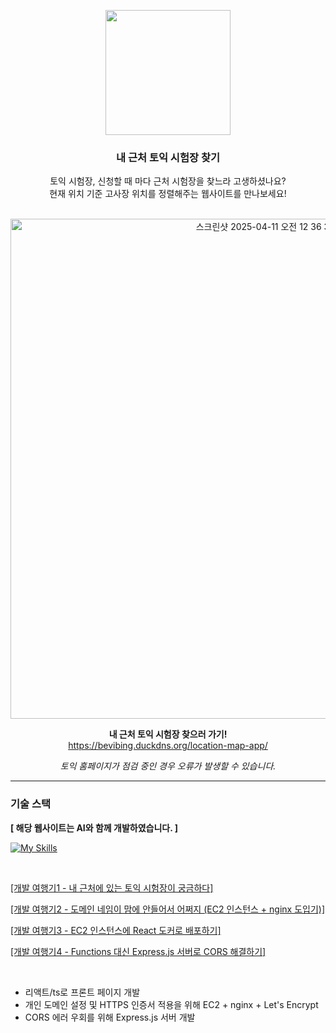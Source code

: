 <p align="center">
  <img src="https://github.com/user-attachments/assets/6f56fa66-1bf9-4c7c-b675-dd5c9e65f7bb" width=200/>
</p>

<div align="center">
  
### 내 근처 토익 시험장 찾기

토익 시험장, 신청할 때 마다 근처 시험장을 찾느라 고생하셨나요?   
현재 위치 기준 고사장 위치를 정렬해주는 웹사이트를 만나보세요!

<br/>

<img width="800" alt="스크린샷 2025-04-11 오전 12 36 34" src="https://github.com/user-attachments/assets/5be4c565-f8dc-4531-a4ab-0ab42259d001" />

   

**내 근처 토익 시험장 찾으러 가기!**   
https://bevibing.duckdns.org/location-map-app/



*토익 홈페이지가 점검 중인 경우 오류가 발생할 수 있습니다.*


</div>


---
### 기술 스택


**[ 해당 웹사이트는 AI와 함께 개발하였습니다. ]**

[![My Skills](https://skillicons.dev/icons?i=html,css,ts,react,firebase,aws,nginx,expressjs,docker)](https://skillicons.dev)

<br/>

[[개발 여행기1 - 내 근처에 있는 토익 시험장이 궁금하다]](https://velog.io/@_roundtable/%EB%B9%84%EB%B0%94%EC%9D%B4%EB%B9%99-%ED%86%A0%EC%9D%B5-%EC%8B%9C%ED%97%98%EC%9E%A5-%EC%B0%BE%EA%B8%B0-%ED%94%84%EB%A1%9C%EC%A0%9D%ED%8A%B8-1)

[[개발 여행기2 - 도메인 네임이 맘에 안들어서 어쩌지 (EC2 인스턴스 + nginx 도입기)]](https://velog.io/@_roundtable/%EB%B9%84%EB%B0%94%EC%9D%B4%EB%B9%99-%ED%86%A0%EC%9D%B5-%EC%8B%9C%ED%97%98%EC%9E%A5-%EC%B0%BE%EA%B8%B0-%ED%94%84%EB%A1%9C%EC%A0%9D%ED%8A%B8-2)

[[개발 여행기3 - EC2 인스턴스에 React 도커로 배포하기]](https://velog.io/@_roundtable/%ED%86%A0%EC%9D%B5-%EC%8B%9C%ED%97%98%EC%9E%A5-%EC%B0%BE%EA%B8%B0-3-React-%EB%8F%84%EC%BB%A4%EB%A1%9C-%EB%B0%B0%ED%8F%AC%ED%95%98%EA%B8%B0)

[[개발 여행기4 - Functions 대신 Express.js 서버로 CORS 해결하기]](https://velog.io/@_roundtable/%ED%86%A0%EC%9D%B5-%EC%8B%9C%ED%97%98%EC%9E%A5-%EC%B0%BE%EA%B8%B0-4-Express.js%EC%84%9C%EB%B2%84%EB%A1%9C-CORS-%ED%95%B4%EA%B2%B0%ED%95%98%EA%B8%B0)

<br/>

<div>

- 리액트/ts로 프론트 페이지 개발   
- 개인 도메인 설정 및 HTTPS 인증서 적용을 위해 EC2 + nginx + Let's Encrypt   
- CORS 에러 우회를 위해 Express.js 서버 개발
</div>

<br/>




